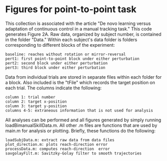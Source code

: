 # Figures for point-to-point task #

This collection is associated with the article "De novo learning
versus adaptation of continuous control in a manual tracking task."
This code generates Figure 2A. Raw data, organized by subject number,
is contained in the folder "Data." Within each subject's data folder
is folders corresponding to different blocks of the experiment:

    baseline: reaches without rotation or mirror-reversal
    pert1: first point-to-point block under either perturbation
    pert2: second block under either perturbation
    pert3: third block under either perturbation

Data from individual trials are stored in separate files within each
folder for a block. Also included is the "tFile" which records the
target position on each trial. The columns indicate the following:

    column 1: trial number
    column 2: target x-position
    column 3: target y-position
    columns 4-5: extraneous information that is not used for analysis

All analyses can be performed and all figures generated by simply
running loadBimanualSkillData.m. All other .m files are functions that
are used by main.m for analysis or plotting. Briefly, these functions
do the following:

    loadSubjData.m: extract raw data from data files
    plot_direction.m: plots reach-direction error
    processData.m: computes reach-direction  error
    savgolayFilt.m: Savitzky-Golay filter to smooth trajectories